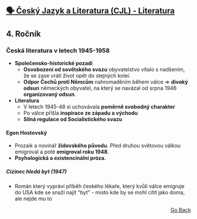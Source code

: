 ## <a href="./..">🗣️ Český Jazyk a Literatura (CJL) - Literatura</a>
## 4. Ročník
### Česká literatura v letech 1945-1958
- **Společensko-historické pozadí**
  - **Osvobození od sovětského svazu** obyvatelstvo vítalo s nadšením, že se zase vrátí život opět do stejných koleí.
  - **Odpor Čechů proti Němcům** nahromaděním během válce => **divoký odsun** německých obyvatel, na který se navázal od srpna 1946 **organizovaný odsun**.
- **Literatura**
  - V letech 1945-48 si uchovávala **poměrně svobodný charakter**
  - Po válce přišla **inspirace ze západu a východu**
  - **Silná regulace od Socialistického svazu**
#### Egon Hostovský
- Prozaik a novinář **židovského původu**. Před druhou světovou válkou emigroval a poté **emigroval roku 1948**.
- **Psyhologická a existencinální próza.**
##### Cizinec hledá byt (1947)
- Román který vypráví příběh českého lékaře, který kvůli válce emigruje do USA kde se snaží najít "byt" - místo kde by se mohl cítit jako doma, ale nejde mu to

<p align="right">
  <a href="./..">Go Back</a>
</p>
